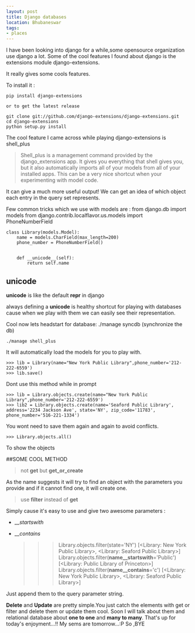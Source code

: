 ```yaml
---
layout: post
title: Django databases
location: Bhubaneswar
tags:
- places
---
```



I have been looking into django for a while,some opensource organization use django a lot.
Some of the cool features I found about django is 
the extensions module django-extensions.

It really gives some cools features.

To install it :

	pip install django-extensions

	or to get the latest release

	git clone git://github.com/django-extensions/django-extensions.git
	cd django-extensions 
	python setup.py install


The cool feature I came across while playing django-extensions is shell_plus

>Shell_plus is a management command provided by the django_extensions app. It gives you everything that shell gives you, but it also automatically imports all of your models from all of your installed apps. This can be a very nice shortcut when your experimenting with model code.

It can give a much more useful output! We can get an idea of which object each entry in the query set represents. 

Few common tricks which we use with models 
are :
	from django.db import models
	from django.contrib.localflavor.us.models import PhoneNumberField

	class Library(models.Model):
		name = models.CharField(max_length=200)
		phone_number = PhoneNumberField()


		def __unicode__(self):
			return self.name


## __unicode__
__unicode__ is like the default __repr__ in django

always defining a __unicode__ is healthy shortcut for playing with databases cause when we play with them we can easily see their representation.




Cool now lets headstart for database:
	./manage syncdb (synchronize the db)

	./manage shell_plus

It will automatically load the models for you to play with.
	
	>>> lib = Library(name="New York Public Library",phone_number='212-222-6559')
	>>> lib.save()

Dont use this method while in prompt 

	>>> lib = Library.objects.create(name="New York Public Library",phone_number='212-222-6559')
	>>>	lib2 = Library.objects.create(name='Seaford Public Library', address='2234 Jackson Ave', state='NY', zip_code='11783', phone_number='516-221-1334')

You wont need to save them again and again to avoid conflicts.

	>>> Library.objects.all()

To show the objects



##SOME COOL METHOD 
	
>not **get** but **get_or_create**

As the name suggests it will try to find an object with the parameters you provide and if it cannot find one, it will create one.

> use **filter** instead of **get**

Simply cause it's easy to use and give two awesome parameters :
* *__startswith*
* *__contains*

	>>> Library.objects.filter(state='NY')
	[<Library: New York Public Library>, <Library: Seaford Public Library>]
	>>> Library.objects.filter(**name__startswith**='Public')
	[<Library: Public Library of Princeton>]
	>>> Library.objects.filter(**name__contains**='c')
	[<Library: New York Public Library>, <Library: Seaford Public Library>]

Just append them to the query parameter string.


**Delete** and **Update** are pretty simple.You just catch the elements with get or filter and delete them or update them cool.
Soon I will talk about them and relational database about **one to one** and **many to many**. 
That's up for today's enjoyment...!!
My sems are tomorrow...:P So ,BYE